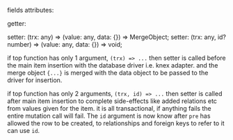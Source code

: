 fields attributes:

getter:

setter: (trx: any) => (value: any, data: {}) => MergeObject;
setter: (trx: any, id? number) => (value: any, data: {}) => void;

if top function has only 1 argument, `(trx) => ...` then setter is called before
the main item insertion with the database driver i.e. knex adapter. and the
merge object `{...}` is merged with the data object to be passed to the driver
for insertion.

if top function has only 2 arguments, `(trx, id) => ...` then setter is called
after main item insertion to complete side-effects like added relations etc from
values given for the item. it is all transactional, if anything fails the entire
mutation call will fail. The `id` argument is now know after `pre` has allowed the
row to be created, to relationships and foreign keys to refer to it can use `id`.
